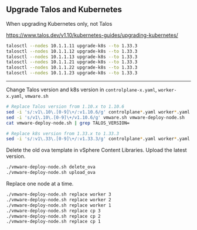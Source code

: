 ## Upgrade Talos and Kubernetes

When upgrading Kubernetes only, not Talos

https://www.talos.dev/v1.10/kubernetes-guides/upgrading-kubernetes/

```bash
talosctl --nodes 10.1.1.11 upgrade-k8s --to 1.33.3
talosctl --nodes 10.1.1.12 upgrade-k8s --to 1.33.3
talosctl --nodes 10.1.1.13 upgrade-k8s --to 1.33.3
talosctl --nodes 10.1.1.21 upgrade-k8s --to 1.33.3
talosctl --nodes 10.1.1.22 upgrade-k8s --to 1.33.3
talosctl --nodes 10.1.1.23 upgrade-k8s --to 1.33.3
```

---

Change Talos version and k8s version in `controlplane-x.yaml`, `worker-x.yaml`, `vmware.sh`

```bash
# Replace Talos version from 1.10.x to 1.10.6
sed -i 's/:v1\.10\.[0-9]\+/:v1.10.6/g' controlplane*.yaml worker*.yaml
sed -i 's/v1\.10\.[0-9]\+/v1.10.6/g' vmware.sh vmware-deploy-node.sh
cat vmware-deploy-node.sh | grep TALOS_VERSION=

# Replace k8s version from 1.33.x to 1.33.3
sed -i 's/:v1\.33\.[0-9]\+/:v1.33.3/g' controlplane*.yaml worker*.yaml
```

Delete the old ova template in vSphere Content Libraries. Upload the latest version.

```bash
./vmware-deploy-node.sh delete_ova
./vmware-deploy-node.sh upload_ova 
```

Replace one node at a time.

```bash
./vmware-deploy-node.sh replace worker 3
./vmware-deploy-node.sh replace worker 2
./vmware-deploy-node.sh replace worker 1
./vmware-deploy-node.sh replace cp 3
./vmware-deploy-node.sh replace cp 2
./vmware-deploy-node.sh replace cp 1
```

